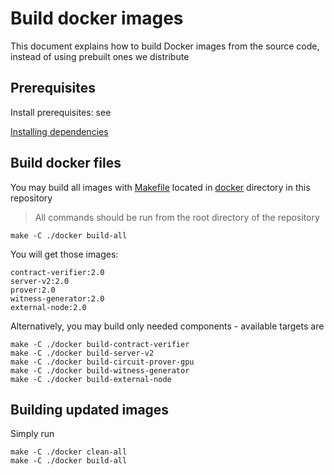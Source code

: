 # Build docker images

This document explains how to build Docker images from the source code, instead of using prebuilt ones we distribute

## Prerequisites

Install prerequisites: see

[Installing dependencies](./setup-dev.md)

## Build docker files

You may build all images with [Makefile](../../docker/Makefile) located in [docker](../../docker) directory in this repository

> All commands should be run from the root directory of the repository

```shell
make -C ./docker build-all
```

You will get those images:

```shell
contract-verifier:2.0
server-v2:2.0
prover:2.0
witness-generator:2.0
external-node:2.0
```

Alternatively, you may build only needed components - available targets are

```shell
make -C ./docker build-contract-verifier
make -C ./docker build-server-v2
make -C ./docker build-circuit-prover-gpu
make -C ./docker build-witness-generator
make -C ./docker build-external-node
```

## Building updated images

Simply run

```shell
make -C ./docker clean-all
make -C ./docker build-all
```
